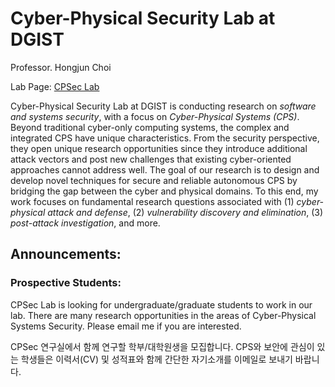 # Cyber-Physical Security Lab at DGIST

Professor. Hongjun Choi

Lab Page: [CPSec Lab](https://sites.google.com/view/cpsec)

Cyber-Physical Security Lab at DGIST is conducting research on *software and systems security*, with a focus on *Cyber-Physical Systems (CPS)*. Beyond traditional cyber-only computing systems, the complex and integrated CPS have unique characteristics. From the security perspective, they open unique research opportunities since they introduce additional attack vectors and post new challenges that existing cyber-oriented approaches cannot address well. The goal of our research is to design and develop novel techniques for secure and reliable autonomous CPS by bridging the gap between the cyber and physical domains. To this end, my work focuses on fundamental research questions associated with (1) *cyber-physical attack and defense*, (2) *vulnerability discovery and elimination*, (3) *post-attack investigation*, and more. 

## Announcements:

### Prospective Students: 

CPSec Lab is looking for undergraduate/graduate students to work in our lab. There are many research opportunities in the areas of Cyber-Physical Systems Security. Please email me if you are interested.

CPSec 연구실에서 함께 연구할 학부/대학원생을 모집합니다. CPS와 보안에 관심이 있는 학생들은 이력서(CV) 및 성적표와 함께 간단한 자기소개를 이메일로 보내기 바랍니다. 
